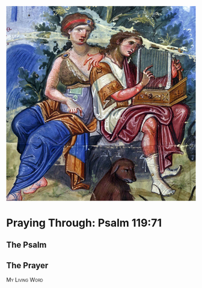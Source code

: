 <img class="intro-right" src="art-paris-psalter.jpg">

<style>
  li {list-style-type: none;}
  p + ul {
    margin-top: -18px;
}
</style>

# Praying Through: Psalm 119:71

## The Psalm

## The Prayer

<div style="font-variant: small-caps;">
My Living Word
</div>
